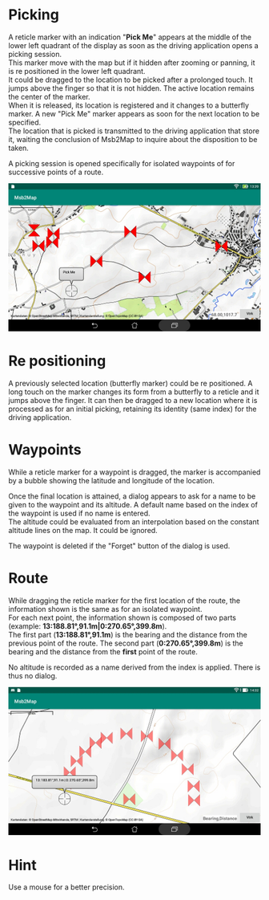 # Picking

A reticle marker with an indication "**Pick Me**" appears at the middle
of the lower left quadrant of the display as soon as the driving
application opens a picking session.  
This marker move with the map but if it hidden after zooming or panning,
it is re positioned in the lower left quadrant.  
It could be dragged to the location to be picked after a prolonged touch.
It jumps above the finger so that it is not hidden. The active location
remains the center of the marker.  
When it is released, its location is registered and it changes to a
butterfly marker. A new "Pick Me" marker appears as soon for
the next location to be specified.  
The location that is picked is transmitted to the driving application
that store it, waiting the conclusion of Msb2Map to inquire about
the disposition to be taken.

A picking session is opened specifically for isolated waypoints
of for successive points of a route.

![PickRoute.jpg](Gallery/PickRoute.jpg)

# Re positioning

A previously selected location (butterfly marker) could be re positioned.
A long touch on the marker changes its form from a butterfly to a
reticle and it jumps above the finger. It can then be dragged to a
new location where it is processed as for an initial picking,
retaining its identity (same index) for the driving application.

# Waypoints

While a reticle marker for a waypoint is dragged, the marker is 
accompanied by a bubble showing the latitude and longitude 
of the location.

Once the final location is attained, a dialog appears to ask for
a name to be given to the waypoint and its altitude.
A default name based on the index of the waypoint is used
if no name is entered.  
The altitude could be evaluated from an interpolation based
on the constant altitude lines on the map. It could be ignored.

The waypoint is deleted if the "Forget" button of the dialog
is used.

# Route

While dragging the reticle marker for the first location of the route,
the information shown is the same as for an isolated waypoint.  
For each next point, the information shown is composed of
two parts (example: **13:188.81&deg;,91.1m|0:270.65&deg;,399.8m**).  
The first part (**13:188.81&deg;,91.1m**) is the bearing and the distance
from the previous point of the route. The second part
(**0:270.65&deg;,399.8m**) is the bearing and the distance from the **first**
point of the route.

No altitude is recorded as a name derived from the index is applied.
There is thus no dialog.

![Circle400](Gallery/Circle400.jpg)

# Hint

Use a mouse for a better precision.
